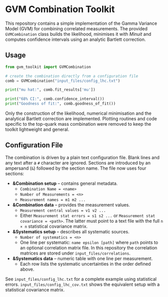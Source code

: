 # GVM Combination Toolkit

This repository contains a simple implementation of the Gamma Variance Model (GVM) for
combining correlated measurements.  The provided `GVMCombination` class builds
the likelihood, minimises it with *Minuit* and computes confidence intervals
using an analytic Bartlett correction.

## Usage

```python
from gvm_toolkit import GVMCombination

# create the combination directly from a configuration file
comb = GVMCombination("input_files/config_lhc.txt")

print("mu hat:", comb.fit_results['mu'])

print("68% CI:", comb.confidence_interval())
print("Goodness of fit:", comb.goodness_of_fit())
```

Only the construction of the likelihood, numerical minimisation and the
analytical Bartlett correction are implemented.  Plotting routines and code
specific to the top-quark mass combination were removed to keep the toolkit
lightweight and general.

## Configuration File

The combination is driven by a plain text configuration file.  Blank lines and
any text after a ``#`` character are ignored.  Sections are introduced by an
ampersand (``&``) followed by the section name.  The file now uses four
sections:

* **&Combination setup** – contains general metadata.
  - ``Combination Name = <name>``
  - ``Number of Measurements = <n>``
  - ``Measurement names = m1 m2 ...``
* **&Combination data** – provides the measurement values.
  - ``Measurement central values = v1 v2 ...``
  - Either ``Measurement stat errors = s1 s2 ...`` or ``Measurement stat covariance = <path>``.
    The latter must point to a text file with the full ``n × n`` statistical covariance matrix.
* **&Systematics setup** – describes all systematic sources.
  - ``Number of systematics = <n>``
  - One line per systematic: ``name epsilon [path]`` where ``path`` points to an
    optional correlation matrix file.  In this repository the correlation
    matrices are stored under ``input_files/correlations``.
* **&Systematics data** – numeric table with one line per measurement.
  - Each row lists the systematic uncertainties in the order defined above.

See ``input_files/config_lhc.txt`` for a complete example using statistical errors.
``input_files/config_lhc_cov.txt`` shows the equivalent setup with a statistical covariance matrix.
